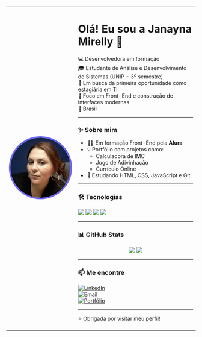 <table>
  <tr>
    <td width="170">
      <img src="https://raw.githubusercontent.com/janamirelly/janamirelly/main/fotojana.jpg" alt="Foto de Janayna Mirelly" width="160" style="border-radius: 50%; border: 4px solid #6C63FF;">
    </td>
    <td>

# Olá! Eu sou a Janayna Mirelly 👋

💻 Desenvolvedora em formação  
🎓 Estudante de Análise e Desenvolvimento de Sistemas (UNIP - 3º semestre)  
🚀 Em busca da primeira oportunidade como estagiária em TI  
🎯 Foco em Front-End e construção de interfaces modernas  
📍 Brasil  

---

### ✨ Sobre mim

- 👩‍💻 Em formação Front-End pela **Alura**
- 💡 Portfólio com projetos como:
  - Calculadora de IMC  
  - Jogo de Adivinhação  
  - Currículo Online
- 📌 Estudando HTML, CSS, JavaScript e Git

---

### 🛠 Tecnologias

<div>
  <img src="https://cdn.jsdelivr.net/gh/devicons/devicon/icons/html5/html5-original.svg" width="45" />
  <img src="https://cdn.jsdelivr.net/gh/devicons/devicon/icons/css3/css3-original.svg" width="45" />
  <img src="https://cdn.jsdelivr.net/gh/devicons/devicon/icons/javascript/javascript-original.svg" width="45" />
  <img src="https://cdn.jsdelivr.net/gh/devicons/devicon/icons/github/github-original.svg" width="45" />
</div>

---

### 📊 GitHub Stats

<div align="center">
  <img height="180em" src="https://github-readme-stats.vercel.app/api?username=janamirelly&show_icons=true&theme=tokyonight" />
  <img height="180em" src="https://github-readme-stats.vercel.app/api/top-langs/?username=janamirelly&layout=compact&langs_count=7&theme=tokyonight" />
</div>

---

### 📫 Me encontre

[![LinkedIn](https://img.shields.io/badge/LinkedIn-blue?style=for-the-badge&logo=linkedin)](https://www.linkedin.com/in/janayna-mirelly-5aa8855/)  
[![Email](https://img.shields.io/badge/E--mail-red?style=for-the-badge&logo=gmail)](mailto:janaynamirelly@gmail.com)  
[![Portfólio](https://img.shields.io/badge/Portfólio-000?style=for-the-badge&logo=google-chrome)](https://janamirelly.github.io/Portfolio/)

---

⭐ Obrigada por visitar meu perfil!






